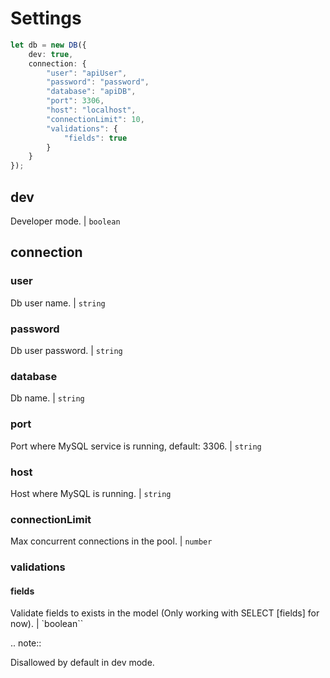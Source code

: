 # Settings

```typescript
let db = new DB({
    dev: true,
    connection: {
        "user": "apiUser",
        "password": "password",
        "database": "apiDB",
        "port": 3306,
        "host": "localhost",
        "connectionLimit": 10,
        "validations": {
            "fields": true
        }
    }
});
```

## dev

Developer mode. | `boolean`

## connection

### user

Db user name. | `string`

### password

Db user password. | `string`

### database

Db name. | `string`

### port

Port where MySQL service is running, default: 3306. | `string`

### host

Host where MySQL is running. | ``string``

### connectionLimit

Max concurrent connections in the pool. | ``number``

### validations

#### fields ####

Validate fields to exists in the model (Only working with SELECT [fields] for now). | `boolean``

.. note::

   Disallowed by default in dev mode.
